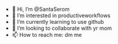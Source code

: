 - 👋 Hi, I’m @SantaSerom
- 👀 I’m interested in productiveworkflows
- 🌱 I’m currently learning to use github
- 💞️ I’m looking to collaborate with yr mom
- 📫 How to reach me: dm me

<!---
SantaSerom/SantaSerom is a ✨ special ✨ repository because its `README.md` (this file) appears on your GitHub profile.
You can click the Preview link to take a look at your changes.
--->

